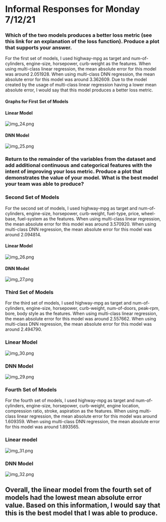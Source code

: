 # Informal Responses for Monday 7/12/21

### Which of the two models produces a better loss metric (see this link for an explanation of the loss function). Produce a plot that supports your answer. 

For the first set of models, I used highway-mpg as target and num-of-cylinders, engine-size, horsepower, curb-weight as the features. When using multi-class linear regression, the mean absolute error for this model was around 2.051928. When using multi-class DNN regression, the mean absolute error for this model was around 3.362609. Due to the model created by the usage of multi-class linear regression having a lower mean absolute error, I would say that this model produces a better loss metric.

#### Graphs for First Set of Models

#### Linear Model

![img_24.png](img_24.png)

#### DNN Model

![img_25.png](img_25.png)

### Return to the remainder of the variables from the dataset and add additional continuous and categorical features with the intent of improving your loss metric. Produce a plot that demonstrates the value of your model. What is the best model your team was able to produce?

### Second Set of Models

For the second set of models, I used highway-mpg as target and num-of-cylinders, engine-size, horsepower, curb-weight, fuel-type, price, wheel-base, fuel-system as the features. When using multi-class linear regression, the mean absolute error for this model was around 3.570920. When using multi-class DNN regression, the mean absolute error for this model was around 2.094814.

#### Linear Model

![img_26.png](img_26.png)

#### DNN Model

![img_27.png](img_27.png)

### Third Set of Models

For the third set of models, I used highway-mpg as target and num-of-cylinders, engine-size, horsepower, curb-weight, num-of-doors, peak-rpm, bore, body style as the features. When using multi-class linear regression, the mean absolute error for this model was around 2.557662. When using multi-class DNN regression, the mean absolute error for this model was around 2.494790.

### Linear Model

![img_30.png](img_30.png)

### DNN Model

![img_29.png](img_29.png)

### Fourth Set of Models

For the fourth set of models, I used highway-mpg as target and num-of-cylinders, engine-size, horsepower, curb-weight, engine location, compression ratio, stroke, aspiration as the features. When using multi-class linear regression, the mean absolute error for this model was around 1.609359. When using multi-class DNN regression, the mean absolute error for this model was around 1.893565.

### Linear model

![img_31.png](img_31.png)

### DNN Model

![img_32.png](img_32.png)

## Overall, the linear model from the fourth set of models had the lowest mean absolute error value. Based on this information, I would say that this is the best model that I was able to produce. 


